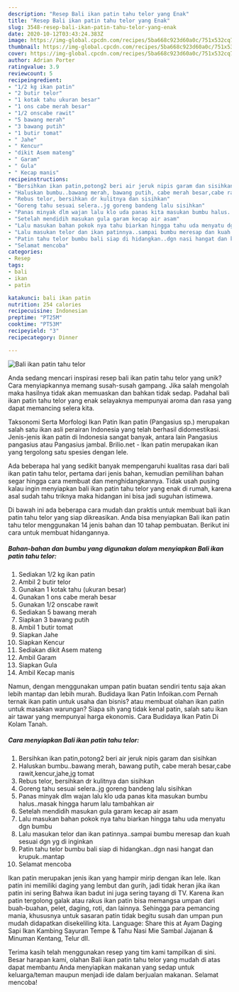 ```yaml
---
description: "Resep Bali ikan patin tahu telor yang Enak"
title: "Resep Bali ikan patin tahu telor yang Enak"
slug: 3548-resep-bali-ikan-patin-tahu-telor-yang-enak
date: 2020-10-12T03:43:24.383Z
image: https://img-global.cpcdn.com/recipes/5ba668c923d60a0c/751x532cq70/bali-ikan-patin-tahu-telor-foto-resep-utama.jpg
thumbnail: https://img-global.cpcdn.com/recipes/5ba668c923d60a0c/751x532cq70/bali-ikan-patin-tahu-telor-foto-resep-utama.jpg
cover: https://img-global.cpcdn.com/recipes/5ba668c923d60a0c/751x532cq70/bali-ikan-patin-tahu-telor-foto-resep-utama.jpg
author: Adrian Porter
ratingvalue: 3.9
reviewcount: 5
recipeingredient:
- "1/2 kg ikan patin"
- "2 butir telor"
- "1 kotak tahu ukuran besar"
- "1 ons cabe merah besar"
- "1/2 onscabe rawit"
- "5 bawang merah"
- "3 bawang putih"
- "1 butir tomat"
- " Jahe"
- " Kencur"
- "dikit Asem mateng"
- " Garam"
- " Gula"
- " Kecap manis"
recipeinstructions:
- "Bersihkan ikan patin,potong2 beri air jeruk nipis garam dan sisihkan"
- "Haluskan bumbu..bawang merah, bawang putih, cabe merah besar,cabe rawit,kencur,jahe,jg tomat"
- "Rebus telor, bersihkan dr kulitnya dan sisihkan"
- "Goreng tahu sesuai selera..jg goreng bandeng lalu sisihkan"
- "Panas minyak dlm wajan lalu klo uda panas kita masukan bumbu halus..masak hingga harum lalu tambahkan air"
- "Setelah mendidih masukan gula garam kecap air asam"
- "Lalu masukan bahan pokok nya tahu biarkan hingga tahu uda menyatu dgn bumbu"
- "Lalu masukan telor dan ikan patinnya..sampai bumbu meresap dan kuah sesuai dgn yg di inginkan"
- "Patin tahu telor bumbu bali siap di hidangkan..dgn nasi hangat dan krupuk..mantap"
- "Selamat mencoba"
categories:
- Resep
tags:
- bali
- ikan
- patin

katakunci: bali ikan patin 
nutrition: 254 calories
recipecuisine: Indonesian
preptime: "PT25M"
cooktime: "PT53M"
recipeyield: "3"
recipecategory: Dinner

---
```



![Bali ikan patin tahu telor](https://img-global.cpcdn.com/recipes/5ba668c923d60a0c/751x532cq70/bali-ikan-patin-tahu-telor-foto-resep-utama.jpg)

Anda sedang mencari inspirasi resep bali ikan patin tahu telor yang unik? Cara menyiapkannya memang susah-susah gampang. Jika salah mengolah maka hasilnya tidak akan memuaskan dan bahkan tidak sedap. Padahal bali ikan patin tahu telor yang enak selayaknya mempunyai aroma dan rasa yang dapat memancing selera kita.

Taksonomi Serta Morfologi Ikan Patin Ikan patin (Pangasius sp.) merupakan salah satu ikan asli perairan Indonesia yang telah berhasil didomestikasi. Jenis-jenis ikan patin di Indonesia sangat banyak, antara lain Pangasius pangasius atau Pangasius jambal. Brilio.net - Ikan patin merupakan ikan yang tergolong satu spesies dengan lele.

Ada beberapa hal yang sedikit banyak mempengaruhi kualitas rasa dari bali ikan patin tahu telor, pertama dari jenis bahan, kemudian pemilihan bahan segar hingga cara membuat dan menghidangkannya. Tidak usah pusing kalau ingin menyiapkan bali ikan patin tahu telor yang enak di rumah, karena asal sudah tahu triknya maka hidangan ini bisa jadi suguhan istimewa.


Di bawah ini ada beberapa cara mudah dan praktis untuk membuat bali ikan patin tahu telor yang siap dikreasikan. Anda bisa menyiapkan Bali ikan patin tahu telor menggunakan 14 jenis bahan dan 10 tahap pembuatan. Berikut ini cara untuk membuat hidangannya.

<!--inarticleads1-->

##### Bahan-bahan dan bumbu yang digunakan dalam menyiapkan Bali ikan patin tahu telor:

1. Sediakan 1/2 kg ikan patin
1. Ambil 2 butir telor
1. Gunakan 1 kotak tahu (ukuran besar)
1. Gunakan 1 ons cabe merah besar
1. Gunakan 1/2 onscabe rawit
1. Sediakan 5 bawang merah
1. Siapkan 3 bawang putih
1. Ambil 1 butir tomat
1. Siapkan  Jahe
1. Siapkan  Kencur
1. Sediakan dikit Asem mateng
1. Ambil  Garam
1. Siapkan  Gula
1. Ambil  Kecap manis


Namun, dengan menggunakan umpan patin buatan sendiri tentu saja akan lebih mantap dan lebih murah. Budidaya Ikan Patin Infoikan.com Pernah ternak ikan patin untuk usaha dan bisnis? atau membuat olahan ikan patin untuk masakan warungan? Siapa sih yang tidak kenal patin, salah satu ikan air tawar yang mempunyai harga ekonomis. Cara Budidaya Ikan Patin Di Kolam Tanah. 

<!--inarticleads2-->

##### Cara menyiapkan Bali ikan patin tahu telor:

1. Bersihkan ikan patin,potong2 beri air jeruk nipis garam dan sisihkan
1. Haluskan bumbu..bawang merah, bawang putih, cabe merah besar,cabe rawit,kencur,jahe,jg tomat
1. Rebus telor, bersihkan dr kulitnya dan sisihkan
1. Goreng tahu sesuai selera..jg goreng bandeng lalu sisihkan
1. Panas minyak dlm wajan lalu klo uda panas kita masukan bumbu halus..masak hingga harum lalu tambahkan air
1. Setelah mendidih masukan gula garam kecap air asam
1. Lalu masukan bahan pokok nya tahu biarkan hingga tahu uda menyatu dgn bumbu
1. Lalu masukan telor dan ikan patinnya..sampai bumbu meresap dan kuah sesuai dgn yg di inginkan
1. Patin tahu telor bumbu bali siap di hidangkan..dgn nasi hangat dan krupuk..mantap
1. Selamat mencoba


Ikan patin merupakan jenis ikan yang hampir mirip dengan ikan lele. Ikan patin ini memiliki daging yang lembut dan gurih, jadi tidak heran jika ikan patin ini sering Bahwa ikan badut ini juga sering tayang di TV. Karena ikan patin tergolong galak atau rakus ikan patin bisa memangsa umpan dari buah-buahan, pelet, daging, roti, dan lainnya. Sehingga para pemancing mania, khususnya untuk sasaran patin tidak begitu susah dan umpan pun mudah didapatkan disekeliling kita. Language: Share this at Ayam Daging Sapi Ikan Kambing Sayuran Tempe &amp; Tahu Nasi Mie Sambal Jajanan &amp; Minuman Kentang, Telur dll. 

Terima kasih telah menggunakan resep yang tim kami tampilkan di sini. Besar harapan kami, olahan Bali ikan patin tahu telor yang mudah di atas dapat membantu Anda menyiapkan makanan yang sedap untuk keluarga/teman maupun menjadi ide dalam berjualan makanan. Selamat mencoba!
